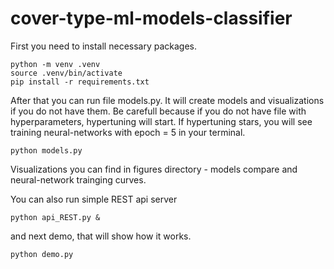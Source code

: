 # cover-type-ml-models-classifier

First you need to install necessary packages.
```
python -m venv .venv
source .venv/bin/activate
pip install -r requirements.txt
```

After that you can run file models.py. It will create models and visualizations if you do not have them. Be carefull because if you do not have file with hyperparameters, hypertuning will start. If hypertuning stars, you will see training neural-networks with epoch = 5 in your terminal.

```
python models.py
```

Visualizations you can find in figures directory - models compare and neural-network trainging curves.

You can also run simple REST api server
```
python api_REST.py &
```
and next demo, that will show how it works.
```
python demo.py
```

